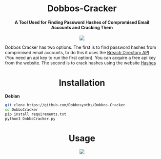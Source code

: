 <h1 align="center">Dobbos-Cracker</h1>

<h4 align="center">A Tool Used for Finding Password Hashes of Compromised Email Accounts and Cracking Them</h4>

<p align="center"><img src="https://imgur.com/QWTSmxr.jpg"></p>

Dobbos Cracker has two options. The first is to find password hashes from comprimised email accounts, to do this it uses the [Breach Directory API](https://rapidapi.com/rohan-patra/api/breachdirectory) (You need an api key to run the first option). You can acquire a free api key from the website. The second is to crack hashes using the website [Hashes](https://hashes.com/en/decrypt/hash)

<h1 align="center">Installation</h1>

**Debian**

```bash
git clone https://github.com/Dobbosynths/Dobbos-Cracker
cd DobboCracker
pip install requirements.txt
python3 DobboCracker.py
```

<h1 align="center">Usage</h1>
<p align="center"><img src="https://i.imgur.com/kphlB7O.jpeg"></p>
